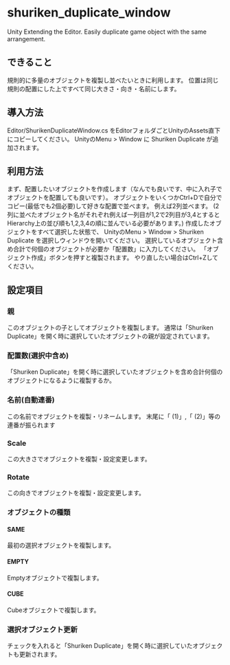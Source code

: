 # shuriken_duplicate_window
Unity Extending the Editor. Easily duplicate game object with the same arrangement.

## できること
規則的に多量のオブジェクトを複製し並べたいときに利用します。
位置は同じ規則の配置にした上ですべて同じ大きさ・向き・名前にします。

## 導入方法
Editor/ShurikenDuplicateWindow.cs
をEditorフォルダごとUnityのAssets直下にコピーしてください。
UnityのMenu > Window に Shuriken Duplicate が追加されます。

## 利用方法
まず、配置したいオブジェクトを作成します（なんでも良いです、中に入れ子でオブジェクトを配置しても良いです）。
オブジェクトをいくつかCtrl+Dで自分でコピー(最低でも2個必要)して好きな配置で並べます。
例えば2列並べます。
(2列に並べたオブジェクト名がそれぞれ例えば一列目が1,2で2列目が3,4とするとHierarchy上の並び順も1,2,3,4の順に並んでいる必要があります。)
作成したオブジェクトをすべて選択した状態で、
UnityのMenu > Window > Shuriken Duplicate を選択しウィンドウを開いてください。
選択しているオブジェクト含め合計で何個のオブジェクトが必要か「配置数」に入力してください。
「オブジェクト作成」ボタンを押すと複製されます。
やり直したい場合はCtrl+Zしてください。

## 設定項目
### 親
このオブジェクトの子としてオブジェクトを複製します。
通常は「Shuriken Duplicate」を開く時に選択していたオブジェクトの親が設定されています。

### 配置数(選択中含め)
「Shuriken Duplicate」を開く時に選択していたオブジェクトを含め合計何個のオブジェクトになるように複製するか。

### 名前(自動連番)
この名前でオブジェクトを複製・リネームします。
末尾に「 (1)」,「 (2)」等の連番が振られます

### Scale
この大きさでオブジェクトを複製・設定変更します。

### Rotate
この向きでオブジェクトを複製・設定変更します。

### オブジェクトの種類
#### SAME
最初の選択オブジェクトを複製します。
#### EMPTY
Emptyオブジェクトで複製します。
#### CUBE
Cubeオブジェクトで複製します。

### 選択オブジェクト更新
チェックを入れると「Shuriken Duplicate」を開く時に選択していたオブジェクトも更新されます。
